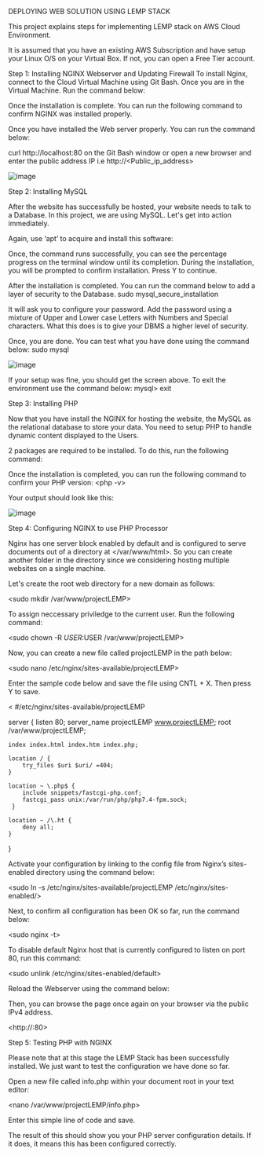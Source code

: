 DEPLOYING WEB SOLUTION USING LEMP STACK

This project explains steps for implementing LEMP stack on AWS Cloud Environment.

It is assumed that you have an existing AWS Subscription and have setup your Linux O/S on your Virtual Box. If not, you can open a Free Tier account.

Step 1: Installing NGINX Webserver and Updating Firewall
To install Nginx, connect to the Cloud Virtual Machine using Git Bash. Once you are in the Virtual Machine. Run the command below:

<sudo apt update>
  
<sudo apt install nginx>
  
Once the installation is complete. You can run the following command to confirm NGINX was installed properly.

<sudo systemctl status nginx>

Once you have installed the Web server properly. You can run the command below:

curl http://localhost:80 on the Git Bash window or open a new browser and enter the public address IP i.e http://<Public_ip_address>

![image](https://user-images.githubusercontent.com/83290893/117007173-3adb4600-ace1-11eb-9a2b-a99e9dc59fd2.png)

Step 2: Installing MySQL

After the website has successfully be hosted, your website needs to talk to a Database. In this project, we are using MySQL. Let's get into action immediately.

Again, use ‘apt’ to acquire and install this software:

<sudo apt install mysql-server>
  
 Once, the command runs successfully, you can see the percentage progress on the terminal window until its completion. During the installation, you will be prompted to confirm installation. Press Y to continue.
 
 After the installation is completed. You can run the command below to add a layer of security to the Database. sudo mysql_secure_installation
 
 It will ask you to configure your password. Add the password using a mixture of Upper and Lower case Letters with Numbers and Special characters. What this does is to give your DBMS a higher level of security.

Once, you are done. You can test what you have done using the command below: sudo mysql

![image](https://user-images.githubusercontent.com/83290893/117008156-5561ef00-ace2-11eb-976f-774aada839db.png)

If your setup was fine, you should get the screen above. To exit the environment use the command below: mysql> exit

Step 3: Installing PHP

Now that you have install the NGINX for hosting the website, the MySQL as the relational database to store your data. You need to setup PHP to handle dynamic content displayed to the Users.

2 packages are required to be installed. To do this, run the following command: <sudo apt install php-fpm php-mysql>

Once the installation is completed, you can run the following command to confirm your PHP version: <php -v>

Your output should look like this:

![image](https://user-images.githubusercontent.com/83290893/117008882-141e0f00-ace3-11eb-859a-d8b8a100b273.png)

Step 4: Configuring NGINX to use PHP Processor

Nginx has one server block enabled by default and is configured to serve documents out of a directory at </var/www/html>. So you can create another folder in the directory since we considering hosting multiple websites on a single machine.

Let's create the root web directory for a new domain as follows:

<sudo mkdir /var/www/projectLEMP>

To assign neccessary priviledge to the current user. Run the following command:

<sudo chown -R $USER:$USER /var/www/projectLEMP>

Now, you can create a new file called projectLEMP in the path below:

<sudo nano /etc/nginx/sites-available/projectLEMP>

Enter the sample code below and save the file using CNTL + X. Then press Y to save.

<
#/etc/nginx/sites-available/projectLEMP

server {
    listen 80;
    server_name projectLEMP www.projectLEMP;
    root /var/www/projectLEMP;

    index index.html index.htm index.php;

    location / {
        try_files $uri $uri/ =404;
    }

    location ~ \.php$ {
        include snippets/fastcgi-php.conf;
        fastcgi_pass unix:/var/run/php/php7.4-fpm.sock;
     }

    location ~ /\.ht {
        deny all;
    }

}
>
Activate your configuration by linking to the config file from Nginx’s sites-enabled directory using the command below:

<sudo ln -s /etc/nginx/sites-available/projectLEMP /etc/nginx/sites-enabled/>

Next, to confirm all configuration has been OK so far, run the command below:

<sudo nginx -t>

To  disable default Nginx host that is currently configured to listen on port 80, run this command:

<sudo unlink /etc/nginx/sites-enabled/default>

Reload the Webserver using the command below:

<sudo systemctl reload nginx>

Then, you can browse the page once again on your browser via the public IPv4 address.

<http://<Public-IP-Address>:80>

Step 5: Testing PHP with NGINX

Please note that at this stage the LEMP Stack has been successfully installed. We just want to test the configuration we have done so far.

 Open a new file called info.php within your document root in your text editor:

 <nano /var/www/projectLEMP/info.php>

 Enter this simple line of code and save.

 <?php
phpinfo();

To access this page, simple type this address in your url:

<http://`server_domain_or_IP`/info.php>

The result of this should show you your PHP server configuration details. If it does, it means this has been configured correctly.





  
  







